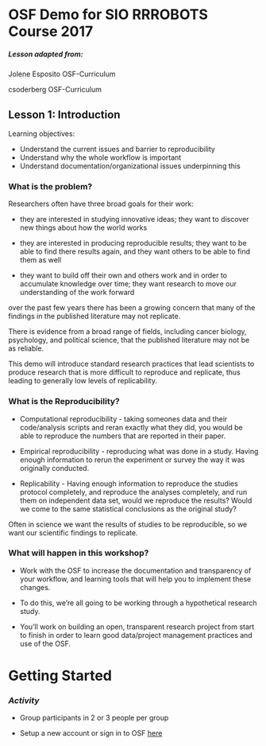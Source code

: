 # OSF Demo for SIO RRROBOTS Course 2017

##### Lesson adapted from:
Jolene Esposito OSF-Curriculum

csoderberg OSF-Curriculum


## Lesson 1: Introduction

Learning objectives:

* Understand the current issues and barrier to reproducibility
* Understand why the whole workflow is important
* Understand documentation/organizational issues underpinning this

### What is the problem?

Researchers often have three broad goals for their work:
* they are interested in studying innovative ideas; they want to discover new things about how the world works

* they are interested in producing reproducible results; they want to be able to find there results again, and they want others to be able to find them as well

* they want to build off their own and others work and in order to accumulate knowledge over time; they want research to move our understanding of the work forward

over the past few years there has been a growing concern that many of the findings in the published literature may not replicate.

There is evidence from a broad range of fields, including cancer biology, psychology, and political science, that the published literature may not be as reliable.

This demo will introduce standard research practices that lead scientists to produce research that is more difficult to reproduce and replicate, thus leading to generally low levels of replicability.

### What is the Reproducibility?

* Computational reproducibility - taking someones data and their code/analysis scripts and reran exactly what they did, you would be able to reproduce the numbers that are reported in their paper.

* Empirical reproducibility - reproducing what was done in a study. Having enough information to rerun the experiment or survey the way it was originally conducted.

* Replicability - Having enough information to reproduce the studies protocol completely, and reproduce the analyses completely, and run them on independent data set, would we reproduce the results? Would we come to the same statistical conclusions as the original study?

Often in science we want the results of studies to be reproducible, so we want our scientific findings to replicate.

### What will happen in this workshop?

* Work with the OSF to increase the documentation and transparency of your workflow, and learning tools that will help you to implement these changes.

* To do this, we’re all going to be working through a hypothetical research study.

* You’ll work on building an open, transparent research project from start to finish in order to learn good data/project management practices and use of the OSF.

# Getting Started

### ***Activity***
* Group participants in 2 or 3 people per group

* Setup a new account or sign in to OSF [here](http://osf.io)
